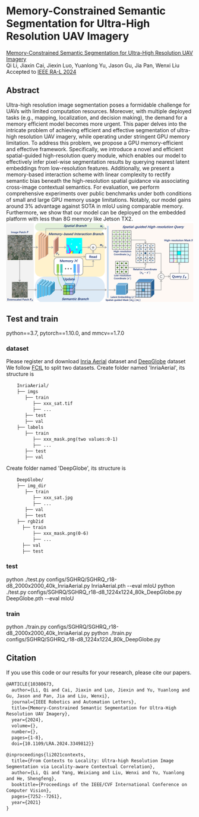 # Memory-Constrained Semantic Segmentation for Ultra-High Resolution UAV Imagery
[Memory-Constrained Semantic Segmentation for Ultra-High Resolution UAV Imagery](https://arxiv.org/abs/2310.04721)  
Qi Li, Jiaxin Cai, Jiexin Luo, Yuanlong Yu, Jason Gu, Jia Pan, Wenxi Liu  
Accepted to [IEEE RA-L 2024](https://ieeexplore.ieee.org/document/10380673)
## Abstract
Ultra-high resolution image segmentation poses a formidable challenge for UAVs with limited computation resources. Moreover, with multiple deployed tasks (e.g., mapping, localization, and decision making), the demand for a memory efficient model becomes more urgent. This paper delves into the intricate problem of achieving efficient and effective segmentation of ultra-high resolution UAV imagery, while operating under stringent GPU memory limitation. To address this problem, we propose a GPU memory-efficient and effective framework. Specifically, we introduce a novel and efficient spatial-guided high-resolution query module, which enables our model to effectively infer pixel-wise segmentation results by querying nearest latent embeddings from low-resolution features. Additionally, we present a memory-based interaction scheme with linear complexity to rectify semantic bias beneath the high-resolution spatial guidance via associating cross-image contextual semantics. For evaluation, we perform comprehensive experiments over public benchmarks under both conditions of small and large GPU memory usage limitations. Notably, our model gains around 3% advantage against SOTA in mIoU using comparable memory. Furthermore, we show that our model can be deployed on the embedded platform with less than 8G memory like Jetson TX2.
![framework](https://github.com/liqiokkk/SGHRQ/blob/main/framework.png)
## Test and train
python==3.7, pytorch==1.10.0, and mmcv==1.7.0
### dataset
Please register and download [Inria Aerial](https://project.inria.fr/aerialimagelabeling/) dataset and [DeepGlobe](https://competitions.codalab.org/competitions/18468) dataset
We follow [FCtL](https://github.com/liqiokkk/FCtL) to split two datasets.
Create folder named 'InriaAerial', its structure is 
```
    InriaAerial/
    ├── imgs
       ├── train
          ├── xxx_sat.tif
          ├── ...
       ├── test
       ├── val
    ├── labels
       ├── train
          ├── xxx_mask.png(two values:0-1)
          ├── ...
       ├── test
       ├── val
```
Create folder named 'DeepGlobe', its structure is
```
    DeepGlobe/
    ├── img_dir
       ├── train
          ├── xxx_sat.jpg
          ├── ...
       ├── val
       ├── test
    ├── rgb2id
      ├── train
          ├── xxx_mask.png(0-6)
          ├── ...
      ├── val
      ├── test
```
### test
python ./test.py configs/SGHRQ/SGHRQ_r18-d8_2000x2000_40k_InriaAerial.py InriaAerial.pth --eval mIoU
python ./test.py configs/SGHRQ/SGHRQ_r18-d8_1224x1224_80k_DeepGlobe.py DeepGlobe.pth --eval mIoU
### train
python ./train.py configs/SGHRQ/SGHRQ_r18-d8_2000x2000_40k_InriaAerial.py
python ./train.py configs/SGHRQ/SGHRQ_r18-d8_1224x1224_80k_DeepGlobe.py
## Citation
If you use this code or our results for your research, please cite our papers.
```
@ARTICLE{10380673,
  author={Li, Qi and Cai, Jiaxin and Luo, Jiexin and Yu, Yuanlong and Gu, Jason and Pan, Jia and Liu, Wenxi},
  journal={IEEE Robotics and Automation Letters}, 
  title={Memory-Constrained Semantic Segmentation for Ultra-High Resolution UAV Imagery}, 
  year={2024},
  volume={},
  number={},
  pages={1-8},
  doi={10.1109/LRA.2024.3349812}}
```
```
@inproceedings{li2021contexts,
  title={From Contexts to Locality: Ultra-high Resolution Image Segmentation via Locality-aware Contextual Correlation},
  author={Li, Qi and Yang, Weixiang and Liu, Wenxi and Yu, Yuanlong and He, Shengfeng},
  booktitle={Proceedings of the IEEE/CVF International Conference on Computer Vision},
  pages={7252--7261},
  year={2021}
}
```
